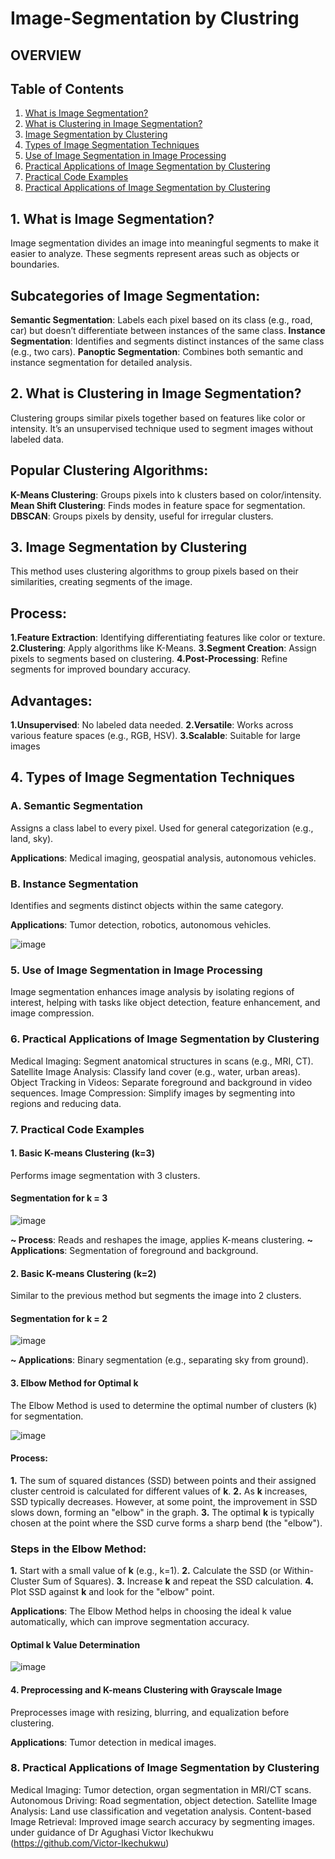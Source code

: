 # Image-Segmentation by Clustring
## OVERVIEW
## Table of Contents

1. [What is Image Segmentation?](#what-is-image-segmentation)
2. [What is Clustering in Image Segmentation?](#what-is-clustering-in-image-segmentation)
3. [Image Segmentation by Clustering](#image-segmentation-by-clustering)
4. [Types of Image Segmentation Techniques](#types-of-image-segmentation-techniques)
5. [Use of Image Segmentation in Image Processing](#use-of-image-segmentation-in-image-processing)
6. [Practical Applications of Image Segmentation by Clustering](#practical-applications-of-image-segmentation-by-clustering)
7. [Practical Code Examples](#practical-code-examples)
8. [Practical Applications of Image Segmentation by Clustering](#practical-applications-of-image-segmentation-by-clustering-1)
## 1. What is Image Segmentation?
Image segmentation divides an image into meaningful segments to make it easier to analyze. These segments represent areas such as objects or boundaries.

## Subcategories of Image Segmentation:
**Semantic Segmentation**: Labels each pixel based on its class (e.g., road, car) but doesn’t differentiate between instances of the same class.
**Instance Segmentation**: Identifies and segments distinct instances of the same class (e.g., two cars).
**Panoptic Segmentation**: Combines both semantic and instance segmentation for detailed analysis.

## 2. What is Clustering in Image Segmentation?
Clustering groups similar pixels together based on features like color or intensity. It’s an unsupervised technique used to segment images without labeled data.

## Popular Clustering Algorithms:
**K-Means Clustering**: Groups pixels into k clusters based on color/intensity.
**Mean Shift Clustering**: Finds modes in feature space for segmentation.
**DBSCAN**: Groups pixels by density, useful for irregular clusters.

## 3. Image Segmentation by Clustering
This method uses clustering algorithms to group pixels based on their similarities, creating segments of the image.

## Process:
  **1.Feature Extraction**: Identifying differentiating features like color or texture.
  **2.Clustering**: Apply algorithms like K-Means.
  **3.Segment Creation**: Assign pixels to segments based on clustering.
  **4.Post-Processing**: Refine segments for improved boundary accuracy.
## Advantages:
  **1.Unsupervised**: No labeled data needed.
  **2.Versatile**: Works across various feature spaces (e.g., RGB, HSV).
  **3.Scalable**: Suitable for large images

## 4. Types of Image Segmentation Techniques
### A. Semantic Segmentation
Assigns a class label to every pixel. Used for general categorization (e.g., land, sky).

**Applications**: Medical imaging, geospatial analysis, autonomous vehicles.
### B. Instance Segmentation
Identifies and segments distinct objects within the same category.

**Applications**: Tumor detection, robotics, autonomous vehicles.

![image](https://github.com/Syedinam67/image-segmentation/blob/358eb2870d111f8bd802b260c8b954f54ec6022e/semg1.jpg)


### 5. Use of Image Segmentation in Image Processing
Image segmentation enhances image analysis by isolating regions of interest, helping with tasks like object detection, feature enhancement, and image compression.

### 6. Practical Applications of Image Segmentation by Clustering
Medical Imaging: Segment anatomical structures in scans (e.g., MRI, CT).
Satellite Image Analysis: Classify land cover (e.g., water, urban areas).
Object Tracking in Videos: Separate foreground and background in video sequences.
Image Compression: Simplify images by segmenting into regions and reducing data.

### 7. Practical Code Examples
#### 1. Basic K-means Clustering (k=3)
Performs image segmentation with 3 clusters.

#### Segmentation for k = 3
![image](https://github.com/Syedinam67/image-segmentation/blob/a65a452924fb1abf128806fb96fb409d1b452e45/for%20k%3D3.png)


**~ Process**: Reads and reshapes the image, applies K-means clustering.
**~ Applications**: Segmentation of foreground and background.

#### 2. Basic K-means Clustering (k=2)
Similar to the previous method but segments the image into 2 clusters.

#### Segmentation for k = 2
![image](https://github.com/Syedinam67/image-segmentation/blob/97bd8d5211742ec398541791efa423cb28d8e773/for%20k%3D2.png)


**~ Applications**: Binary segmentation (e.g., separating sky from ground).

#### 3. Elbow Method for Optimal k
The Elbow Method is used to determine the optimal number of clusters (k) for segmentation.

![image](https://github.com/Syedinam67/image-segmentation/blob/6241dc49b37c4e43be214b54b6072166d47a1378/elbow_method.png)

#### Process:

**1.** The sum of squared distances (SSD) between points and their assigned cluster centroid is calculated for different values of **k**.
**2.** As **k** increases, SSD typically decreases. However, at some point, the improvement in SSD slows down, forming an "elbow" in the graph.
**3.** The optimal **k** is typically chosen at the point where the SSD curve forms a sharp bend (the "elbow").

### Steps in the Elbow Method:

**1.** Start with a small value of **k** (e.g., k=1).
**2.** Calculate the SSD (or Within-Cluster Sum of Squares).
**3.** Increase **k** and repeat the SSD calculation.
**4.** Plot SSD against **k** and look for the "elbow" point.

**Applications**: The Elbow Method helps in choosing the ideal k value automatically, which can improve segmentation accuracy.

#### Optimal k Value Determination
![image](https://github.com/Syedinam67/image-segmentation/blob/46fea29aff553b18b1fcc5a7788ad090511891c2/optimal%20value%20of%20k.png)

#### 4. Preprocessing and K-means Clustering with Grayscale Image
Preprocesses image with resizing, blurring, and equalization before clustering.

**Applications**: Tumor detection in medical images.

### 8. Practical Applications of Image Segmentation by Clustering
Medical Imaging: Tumor detection, organ segmentation in MRI/CT scans.
Autonomous Driving: Road segmentation, object detection.
Satellite Image Analysis: Land use classification and vegetation analysis.
Content-based Image Retrieval: Improved image search accuracy by segmenting images.
under guidance of Dr Agughasi Victor Ikechukwu (https://github.com/Victor-Ikechukwu)
